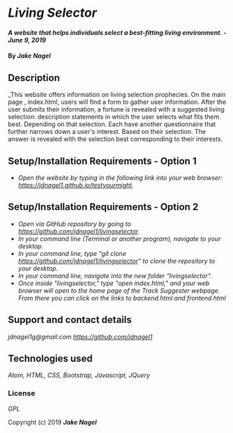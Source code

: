 # _Living Selector_

#### _A website that helps individuals select a best-fitting living environment. - June 9, 2019_

#### By _**Jake Nagel**_

## Description

_This website offers information on living selection prophecies. On the main page , index.html, users will find a form to gather user information. After the user submits their information, a fortune is revealed with a suggested living selection: description statements in which the user selects what fits them best. Depending on that selection. Each have another questionnaire that further narrows down a user's interest. Based on their selection. The answer is revealed with the selection best corresponding to their interests.

## Setup/Installation Requirements - Option 1
* _Open the website by typing in the following link into your web browser: <https://jdnagel1.github.io/testyourmight>._

## Setup/Installation Requirements - Option 2

* _Open via GitHub repository by going to <https://github.com/jdnagel1/livingselector>._
* _In your command line (Terminal or another program), navigate to your desktop._
* _In your command line, type "git clone https://github.com/jdnagel1/livingselector" to clone the repository to your desktop._
* _In your command line, navigate into the new folder "livingselector"._
* _Once inside "livingselector," type "open index.html," and your web browser will open to the home page of the Track Suggester webpage. From there you can click on the links to backend.html and frontend.html_

## Support and contact details

_jdnagel1g@gmail.com_
_https://github.com/jdnagel1_

## Technologies used

_Atom, HTML, CSS, Bootstrap, Javascript, JQuery_

### License

*GPL*

Copyright (c) 2019 **_Jake Nagel_**
